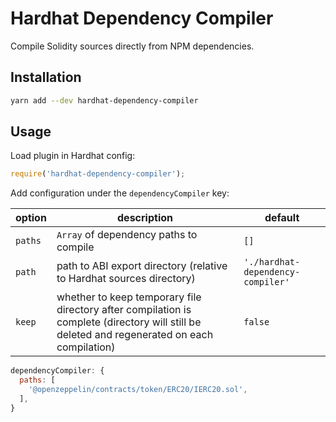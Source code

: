 # Hardhat Dependency Compiler

Compile Solidity sources directly from NPM dependencies.

## Installation

```bash
yarn add --dev hardhat-dependency-compiler
```

## Usage

Load plugin in Hardhat config:

```javascript
require('hardhat-dependency-compiler');
```

Add configuration under the `dependencyCompiler` key:

| option | description | default |
|-|-|-|
| `paths` | `Array` of dependency paths to compile | `[]` |
| `path` | path to ABI export directory (relative to Hardhat sources directory) | `'./hardhat-dependency-compiler'` |
| `keep` | whether to keep temporary file directory after compilation is complete (directory will still be deleted and regenerated on each compilation)| `false` |

```javascript
dependencyCompiler: {
  paths: [
    '@openzeppelin/contracts/token/ERC20/IERC20.sol',
  ],
}
```
